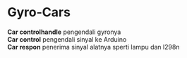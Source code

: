 # Gyro-Cars
<b>Car controlhandle</b> pengendali gyronya </br>
<b>Car control</b> pengendali sinyal ke Arduino </br>
<b>Car respon</b> penerima sinyal alatnya sperti lampu dan l298n </br>
